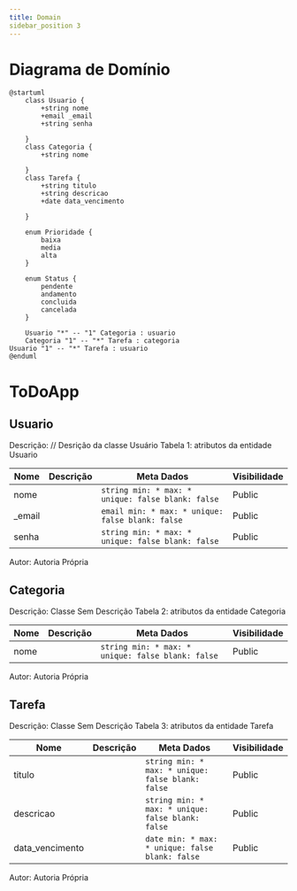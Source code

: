 ```yaml
---
title: Domain
sidebar_position 3
---
```


# Diagrama de Domínio
```plantuml
@startuml
	class Usuario {
		+string nome
		+email _email
		+string senha

	}
	class Categoria {
		+string nome

	}
	class Tarefa {
		+string titulo
		+string descricao
		+date data_vencimento

	}

	enum Prioridade {
		baixa
		media
		alta
	}

	enum Status {
		pendente
		andamento
		concluida
		cancelada
	}
	
	Usuario "*" -- "1" Categoria : usuario
	Categoria "1" -- "*" Tarefa : categoria	
Usuario "1" -- "*" Tarefa : usuario
@enduml
```


# ToDoApp

## Usuario
Descrição: // Desrição da classe Usuário
Tabela 1: atributos da entidade Usuario

|Nome|Descrição|Meta Dados|Visibilidade|
|-|-|-|-|
|nome||`string min: * max: * unique: false blank: false`|Public|
|_email||`email min: * max: * unique: false blank: false`|Public|
|senha||`string min: * max: * unique: false blank: false`|Public|

Autor: Autoria Própria

## Categoria
Descrição: Classe Sem Descrição
Tabela 2: atributos da entidade Categoria

|Nome|Descrição|Meta Dados|Visibilidade|
|-|-|-|-|
|nome||`string min: * max: * unique: false blank: false`|Public|

Autor: Autoria Própria

## Tarefa
Descrição: Classe Sem Descrição
Tabela 3: atributos da entidade Tarefa

|Nome|Descrição|Meta Dados|Visibilidade|
|-|-|-|-|
|titulo||`string min: * max: * unique: false blank: false`|Public|
|descricao||`string min: * max: * unique: false blank: false`|Public|
|data_vencimento||`date min: * max: * unique: false blank: false`|Public|

Autor: Autoria Própria